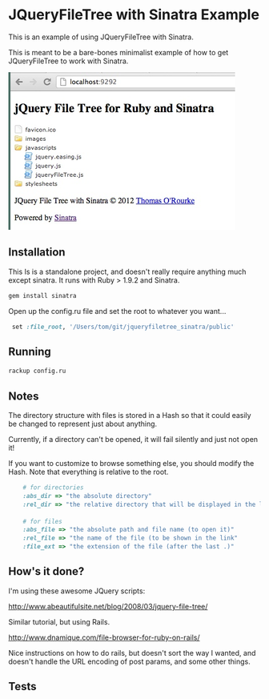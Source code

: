 # JQueryFileTree with Sinatra Example

This is an example of using JQueryFileTree with Sinatra.

This is meant to be a bare-bones minimalist example of how to get JQueryFileTree to work with Sinatra.

![Output](https://github.com/tomjoro/jqueryfiletree_sinatra/blob/master/jquery_filetree.jpg)


## Installation

This Is is a standalone project, and doesn't really require anything much except sinatra. It runs with Ruby > 1.9.2 and Sinatra.

```sh
gem install sinatra
```

Open up the config.ru file and set the root to whatever you want...
```ruby
 set :file_root, '/Users/tom/git/jqueryfiletree_sinatra/public'
```
## Running

```sh
rackup config.ru
```

## Notes

The directory structure with files is stored in a Hash so that it could easily be changed to represent just about anything.

Currently, if a directory can't be opened, it will fail silently and just not open it!

If you want to customize to browse something else, you should modify the Hash.
Note that everything is relative to the root.
```ruby
    # for directories
    :abs_dir => "the absolute directory"
    :rel_dir => "the relative directory that will be displayed in the link"

    # for files
    :abs_file => "the absolute path and file name (to open it)"
    :rel_file => "the name of the file (to be shown in the link"
    :file_ext => "the extension of the file (after the last .)"
```


## How's it done?

I'm using these awesome JQuery scripts:

http://www.abeautifulsite.net/blog/2008/03/jquery-file-tree/

Similar tutorial, but using Rails.

 http://www.dnamique.com/file-browser-for-ruby-on-rails/

Nice instructions on how to do rails, but doesn't sort the way I wanted, and doesn't handle the URL encoding of post params, and some other things.


## Tests

